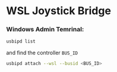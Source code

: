 # WSL Joystick Bridge

### Windows Admin Temrinal:
```bash
usbipd list
```

and find the controller `BUS_ID`

```bash
usbipd attach --wsl --busid <BUS_ID>
```